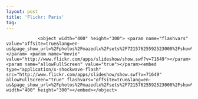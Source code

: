 ```yaml
---
layout: post
title: 'Flickr: Paris'
tag: 
---
```



                <object width="400" height="300"> <param name="flashvars" value="offsite=true&lang=en-us&page_show_url=%2Fphotos%2Fmazedlx%2Fsets%2F72157625592523000%2Fshow%2F&page_show_back_url=%2Fphotos%2Fmazedlx%2Fsets%2F72157625592523000%2F&set_id=72157625592523000&jump_to="></param> <param name="movie" value="http://www.flickr.com/apps/slideshow/show.swf?v=71649"></param> <param name="allowFullScreen" value="true"></param><embed type="application/x-shockwave-flash" src="http://www.flickr.com/apps/slideshow/show.swf?v=71649" allowFullScreen="true" flashvars="offsite=true&lang=en-us&page_show_url=%2Fphotos%2Fmazedlx%2Fsets%2F72157625592523000%2Fshow%2F&page_show_back_url=%2Fphotos%2Fmazedlx%2Fsets%2F72157625592523000%2F&set_id=72157625592523000&jump_to=" width="400" height="300"></embed></object>
            
